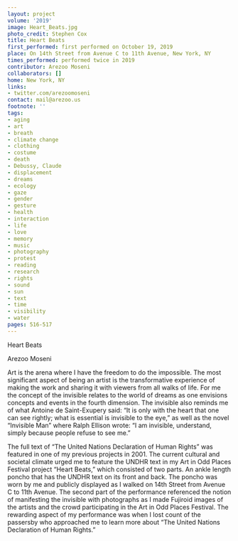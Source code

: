 ```yaml
---
layout: project
volume: '2019'
image: Heart_Beats.jpg
photo_credit: Stephen Cox
title: Heart Beats
first_performed: first performed on October 19, 2019
place: On 14th Street from Avenue C to 11th Avenue, New York, NY
times_performed: performed twice in 2019
contributor: Arezoo Moseni
collaborators: []
home: New York, NY
links:
- twitter.com/arezoomoseni
contact: mail@arezoo.us
footnote: ''
tags:
- aging
- art
- breath
- climate change
- clothing
- costume
- death
- Debussy, Claude
- displacement
- dreams
- ecology
- gaze
- gender
- gesture
- health
- interaction
- life
- love
- memory
- music
- photography
- protest
- reading
- research
- rights
- sound
- sun
- text
- time
- visibility
- water
pages: 516-517
---
```



Heart Beats

Arezoo Moseni

Art is the arena where I have the freedom to do the impossible. The most significant aspect of being an artist is the transformative experience of making the work and sharing it with viewers from all walks of life. For me the concept of the invisible relates to the world of dreams as one envisions concepts and events in the fourth dimension. The invisible also reminds me of what Antoine de Saint-Exupery said: “It is only with the heart that one can see rightly; what is essential is invisible to the eye,” as well as the novel “Invisible Man” where Ralph Ellison wrote: “I am invisible, understand, simply because people refuse to see me.”

The full text of “The United Nations Declaration of Human Rights” was featured in one of my previous projects in 2001. The current cultural and societal climate urged me to feature the UNDHR text in my Art in Odd Places Festival project “Heart Beats,” which consisted of two parts. An ankle length poncho that has the UNDHR text on its front and back. The poncho was worn by me and publicly displayed as I walked on 14th Street from Avenue C to 11th Avenue. The second part of the performance referenced the notion of manifesting the invisible with photographs as I made Fujiroid images of the artists and the crowd participating in the Art in Odd Places Festival. The rewarding aspect of my performance was when I lost count of the passersby who approached me to learn more about “The United Nations Declaration of Human Rights.”

